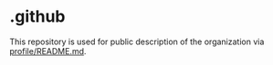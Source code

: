 # .github
This repository is used for public description of the organization via [profile/README.md](./profile/README.md).
